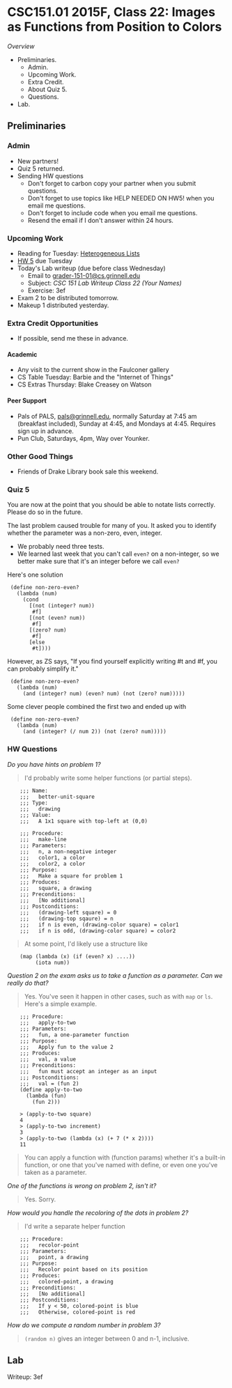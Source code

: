 CSC151.01 2015F, Class 22: Images as Functions from Position to Colors
======================================================================

_Overview_

* Preliminaries.
    * Admin.
    * Upcoming Work.
    * Extra Credit.
    * About Quiz 5.
    * Questions.
* Lab.

Preliminaries
-------------

### Admin

* New partners!
* Quiz 5 returned.
* Sending HW questions
    * Don't forget to carbon copy your partner when you submit questions.
    * Don't forget to use topics like HELP NEEDED ON HW5! when you email me
      questions.
    * Don't forget to include code when you email me questions.
    * Resend the email if I don't answer within 24 hours.

### Upcoming Work

* Reading for Tuesday:
  [Heterogeneous Lists](../readings/heterogeneous-lists-reading.html) 
* [HW 5](../assignments/assignment.05.html) due Tuesday
* Today's Lab writeup (due before class Wednesday)
    * Email to <grader-151-01@cs.grinnell.edu> 
    * Subject: _CSC 151 Lab Writeup Class 22 (Your Names)_
    * Exercise: 3ef
* Exam 2 to be distributed tomorrow.
* Makeup 1 distributed yesterday.

### Extra Credit Opportunities

* If possible, send me these in advance.

#### Academic

* Any visit to the current show in the Faulconer gallery
* CS Table Tuesday: Barbie and the "Internet of Things"
* CS Extras Thursday: Blake Creasey on Watson

#### Peer Support

* Pals of PALS, pals@grinnell.edu, normally Saturday at 7:45 am (breakfast
  included), Sunday at 4:45, and Mondays at 4:45.  Requires sign up in 
  advance.  
* Pun Club, Saturdays, 4pm, Way over Younker.

### Other Good Things

* Friends of Drake Library book sale this weekend.

### Quiz 5

You are now at the point that you should be able to notate lists correctly.
Please do so in the future.

The last problem caused trouble for many of you.  It asked you to identify
whether the parameter was a non-zero, even, integer.  

* We probably need three tests.
* We learned last week that you can't call `even?` on a non-integer,
  so we better make sure that it's an integer before we call `even?`

Here's one solution

     (define non-zero-even?
       (lambda (num)
         (cond
           [(not (integer? num))
            #f]
           [(not (even? num))
            #f]
           [(zero? num)
            #f]
           [else
            #t])))

However, as ZS says, "If you find yourself explicitly writing #t and #f,
you can probably simplify it."

     (define non-zero-even?
       (lambda (num)
         (and (integer? num) (even? num) (not (zero? num)))))

Some clever people combined the first two and ended up with

     (define non-zero-even?
       (lambda (num)
         (and (integer? (/ num 2)) (not (zero? num)))))

### HW Questions

_Do you have hints on problem 1?_

> I'd probably write some helper functions (or partial steps).

        ;;; Name:
        ;;;   better-unit-square
        ;;; Type:
        ;;;   drawing
        ;;; Value:
        ;;;   A 1x1 square with top-left at (0,0)

        ;;; Procedure:
        ;;;   make-line
        ;;; Parameters:
        ;;;   n, a non-negative integer
        ;;;   color1, a color
        ;;;   color2, a color
        ;;; Purpose:
        ;;;   Make a square for problem 1
        ;;; Produces:
        ;;;   square, a drawing
        ;;; Preconditions:
        ;;;   [No additional]
        ;;; Postconditions:
        ;;;   (drawing-left square) = 0
        ;;;   (drawing-top sqaure) = n
        ;;;   if n is even, (drawing-color square) = color1
        ;;;   if n is odd, (drawing-color square) = color2

> At some point, I'd likely use a structure like

        (map (lambda (x) (if (even? x) ....)) 
             (iota num))

_Question 2 on the exam asks us to take a function as a parameter.  Can
 we really do that?_

> Yes.  You've seen it happen in other cases, such as with `map` or
  `ls`.  Here's a simple example.

        ;;; Procedure:
        ;;;   apply-to-two
        ;;; Parameters:
        ;;;   fun, a one-parameter function 
        ;;; Purpose:
        ;;;   Apply fun to the value 2
        ;;; Produces:
        ;;;   val, a value
        ;;; Preconditions:
        ;;;   fun must accept an integer as an input
        ;;; Postconditions:
        ;;;   val = (fun 2)
        (define apply-to-two
          (lambda (fun)
            (fun 2)))

        > (apply-to-two square)
        4
        > (apply-to-two increment)
        3
        > (apply-to-two (lambda (x) (+ 7 (* x 2))))
        11

> You can apply a function with (function params) whether it's a
  built-in function, or one that you've named with define, or even one
  you've taken as a parameter.

_One of the functions is wrong on problem 2, isn't it?_

> Yes.  Sorry.

_How would you handle the recoloring of the dots in problem 2?_

> I'd write a separate helper function

        ;;; Procedure:
        ;;;   recolor-point
        ;;; Parameters:
        ;;;   point, a drawing
        ;;; Purpose:
        ;;;   Recolor point based on its position
        ;;; Produces:
        ;;;   colored-point, a drawing
        ;;; Preconditions:
        ;;;   [No additional]
        ;;; Postconditions:
        ;;;   If y < 50, colored-point is blue
        ;;;   Otherwise, colored-point is red

_How do we compute a random number in problem 3?_

> `(random n)` gives an integer between 0 and n-1, inclusive.

Lab
---

Writeup: 3ef
